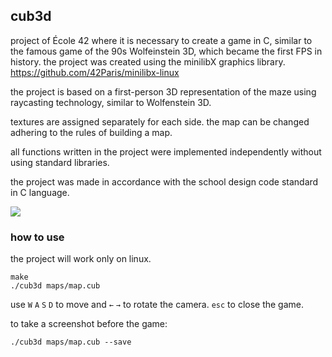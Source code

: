 ## cub3d

project of École 42 where it is necessary to create a game in C, similar to the famous game of the 90s Wolfeinstein 3D, which became the first FPS in history. the project was created using the minilibX graphics library. https://github.com/42Paris/minilibx-linux

the project is based on a first-person 3D representation of the maze using raycasting technology, similar to Wolfenstein 3D.

textures are assigned separately for each side. the map can be changed adhering to the rules of building a map.

all functions written in the project were implemented independently without using standard libraries.

the project was made in accordance with the school design code standard in C language.

![](cub3d.gif)

### how to use
the project will work only on linux.
```
make
./cub3d maps/map.cub
```
use `W` `A` `S` `D` to move and `←` `→` to rotate the camera. `esc` to close the game.

to take a screenshot before the game:
```
./cub3d maps/map.cub --save
```
